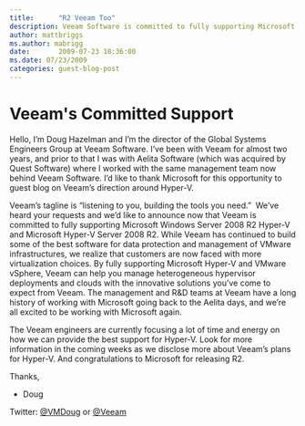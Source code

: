 ```yaml
---
title:      "R2 Veeam Too"
description: Veeam Software is committed to fully supporting Microsoft Windows Server 2008 R2 Hyper-V and Microsoft Hyper-V Server 2008 R2
author: mattbriggs
ms.author: mabrigg
date:       2009-07-23 18:36:00
ms.date: 07/23/2009
categories: guest-blog-post
---
```

# Veeam's Committed Support 

Hello, I’m Doug Hazelman and I’m the director of the Global Systems Engineers Group at Veeam Software. I’ve been with Veeam for almost two years, and prior to that I was with Aelita Software (which was acquired by Quest Software) where I worked with the same management team now behind Veeam Software. I’d like to thank Microsoft for this opportunity to guest blog on Veeam’s direction around Hyper-V. 


Veeam’s tagline is “listening to you, building the tools you need.”  We’ve heard your requests and we’d like to announce now that Veeam is committed to fully supporting Microsoft Windows Server 2008 R2 Hyper-V and Microsoft Hyper-V Server 2008 R2. While Veeam has continued to build some of the best software for data protection and management of VMware infrastructures, we realize that customers are now faced with more virtualization choices. By fully supporting Microsoft Hyper-V and VMware vSphere, Veeam can help you manage heterogeneous hypervisor deployments and clouds with the innovative solutions you’ve come to expect from Veeam. The management and R&D teams at Veeam have a long history of working with Microsoft going back to the Aelita days, and we’re all excited to be working with Microsoft again. 
 

The Veeam engineers are currently focusing a lot of time and energy on how we can provide the best support for Hyper-V. Look for more information in the coming weeks as we disclose more about Veeam’s plans for Hyper-V. And congratulations to Microsoft for releasing R2.
 

Thanks,

- Doug


Twitter: [@VMDoug](https://twitter.com/VMDoug) or [@Veeam](https://twitter.com/Veeam)
